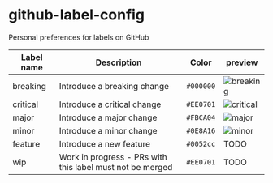 # github-label-config

Personal preferences for labels on GitHub


| Label name  | Description  | Color   | preview |
| ----------- | ------------ | ------- | ------- |
| breaking    | Introduce a breaking change | `#000000` | ![breaking](https://twinnation.org/api/v1/i/gh-label-breaking.png) |
| critical    | Introduce a critical change | `#EE0701` | ![critical](https://twinnation.org/api/v1/i/gh-label-critical.png) |
| major       | Introduce a major change | `#FBCA04` | ![major](https://twinnation.org/api/v1/i/gh-label-major.png) |
| minor       | Introduce a minor change | `#0E8A16` | ![minor](https://twinnation.org/api/v1/i/gh-label-minor.png) |
| feature     | Introduce a new feature | `#0052cc` | TODO |
| wip         | Work in progress - PRs with this label must not be merged | `#EE0701` | TODO |


